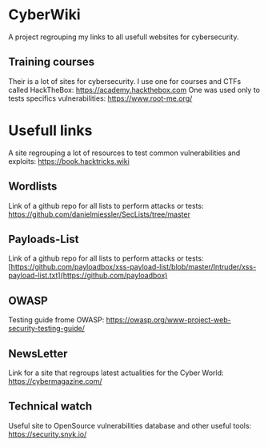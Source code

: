 # CyberWiki

A project regrouping my links to all usefull websites for cybersecurity.

## Training courses
Their is a lot of sites for cybersecurity. I use one for courses and CTFs called HackTheBox: https://academy.hackthebox.com One was used only to tests specifics vulnerabilities: https://www.root-me.org/

# Usefull links
A site regrouping a lot of resources to test common vulnerabilities and exploits: https://book.hacktricks.wiki

## Wordlists
Link of a github repo for all lists to perform attacks or tests: https://github.com/danielmiessler/SecLists/tree/master

## Payloads-List
Link of a github repo for all lists to perform attacks or tests: [https://github.com/payloadbox/xss-payload-list/blob/master/Intruder/xss-payload-list.txt](https://github.com/payloadbox)

## OWASP
Testing guide frome OWASP: https://owasp.org/www-project-web-security-testing-guide/

## NewsLetter
Link for a site that regroups latest actualities for the Cyber World: https://cybermagazine.com/

## Technical watch
Useful site to OpenSource vulnerabilities database and other useful tools: https://security.snyk.io/
